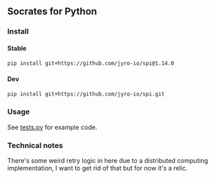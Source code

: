 ## Socrates for Python

### Install

#### Stable

```bash
pip install git+https://github.com/jyro-io/spi@1.14.0
```

#### Dev

```bash
pip install git+https://github.com/jyro-io/spi.git
```

### Usage

See [tests.py](tests.py) for example code.

### Technical notes

There's some weird retry logic in here due to a 
distributed computing implementation,
I want to get rid of that but for now it's a relic.